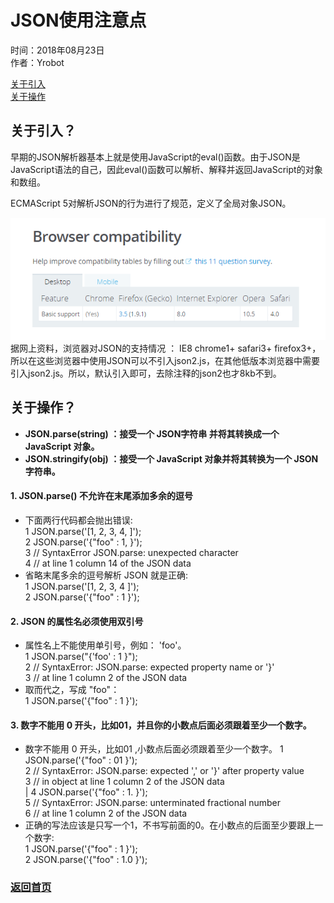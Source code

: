 # JSON使用注意点  
时间：2018年08月23日  
作者：Yrobot  

[关于引入](#import)  
[关于操作](#todo)  


<a href="" id="import"></a>

## 关于引入？
早期的JSON解析器基本上就是使用JavaScript的eval()函数。由于JSON是JavaScript语法的自己，因此eval()函数可以解析、解释并返回JavaScript的对象和数组。

ECMAScript 5对解析JSON的行为进行了规范，定义了全局对象JSON。

![](/JSON/JSON使用注意点/bVdkWG.png)  
据网上资料，浏览器对JSON的支持情况 ： IE8 chrome1+ safari3+ firefox3+，所以在这些浏览器中使用JSON可以不引入json2.js，在其他低版本浏览器中需要引入json2.js。所以，默认引入即可，去除注释的json2也才8kb不到。

<a href="" id="todo"></a>

## 关于操作？
-  __JSON.parse(string) ：接受一个 JSON字符串 并将其转换成一个 JavaScript 对象。__
-  __JSON.stringify(obj) ：接受一个 JavaScript 对象并将其转换为一个 JSON字符串。__

#### 1. __JSON.parse() 不允许在末尾添加多余的逗号__  
- 下面两行代码都会抛出错误:  
1 JSON.parse('[1, 2, 3, 4, ]');  
2 JSON.parse('{"foo" : 1, }');  
3 // SyntaxError JSON.parse: unexpected character   
4 // at line 1 column 14 of the JSON data  
- 省略末尾多余的逗号解析 JSON 就是正确:  
1 JSON.parse('[1, 2, 3, 4 ]');  
2 JSON.parse('{"foo" : 1 }');  

#### 2. __JSON 的属性名必须使用双引号__  
- 属性名上不能使用单引号，例如： 'foo'。  
1 JSON.parse("{'foo' : 1 }");  
2 // SyntaxError: JSON.parse: expected property name or '}'   
3 // at line 1 column 2 of the JSON data  
- 取而代之，写成 "foo"：  
1 JSON.parse('{"foo" : 1 }');  

#### 3. __数字不能用 0 开头，比如01，并且你的小数点后面必须跟着至少一个数字。__  
- 数字不能用 0 开头，比如01 ,小数点后面必须跟着至少一个数字。
1 JSON.parse('{"foo" : 01 }');  
2 // SyntaxError: JSON.parse: expected ',' or '}' after property value   
3 // in object at line 1 column 2 of the JSON data  
|
4 JSON.parse('{"foo" : 1. }');   
5 // SyntaxError: JSON.parse: unterminated fractional number   
6 // at line 1 column 2 of the JSON data  
- 正确的写法应该是只写一个1，不书写前面的0。在小数点的后面至少要跟上一个数字:  
1 JSON.parse('{"foo" : 1 }');  
2 JSON.parse('{"foo" : 1.0 }');  
   


### [返回首页](/README.md)